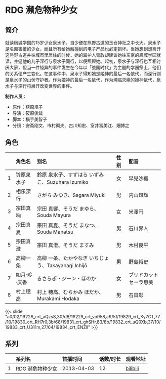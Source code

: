# RDG 濒危物种少女


## 简介

就读凤城学园的15岁少女泉水子，自少便在熊野古道的玉仓神社之中长大。泉水子是名颇害羞的少女，而且所有给她触碰到的电子产品也必定损坏。当她想到想离开这熊野古道并往城巿里居住的时候，她的监护人雪政却建议她往东京的鳯城学园就读，并逼他的儿子深行与泉水子同行，以便照顾她。起初，泉水子与深行也互相讨厌大家，但当一件怪异的事件发生在今年以「战国时代」为主题的学园祭上，他们的关系便产生变化。在这事件中，泉水子得知她是姬神的最后一名依代，而深行则是泉水子的山伏守护者。作为姬神的最后一名依代，作为濒临灭絶的姬神依代，泉水子与深行将展开改变世界的事件。

**制作人员：**
- 原作：荻原规子
- 导演：筱原俊哉
- 脚本：横手美智子
- 分镜：安斋刚文、市村彻夫、古川知宏、室井富美江、畑博之

## 角色

|     |   角色名   |   别名  | 性别 |  配音  |
|:--- |:------  |:----      |:---  |:--   |
| 1 | 铃原泉水子 | 鈴原 泉水子、すずはら いずみこ、Suzuhara Izumiko | 女 | 早見沙織 |
| 2 | 相乐深行 | さがら みゆき、Sagara Miyuki | 男 | 内山昂輝 |
| 3 | 宗田真响 | 宗田 真響、そうだ まゆら、Souda Mayura | 女 | 米澤円 |
| 4 | 宗田真夏 | 宗田 真夏、そうだ まなつ、Souda Manatsu | 男 | 石川界人 |
| 5 | 宗田真澄 | 宗田 真澄、そうだ ますみ | 男 | 木村良平 |
| 6 | 高柳一条 | 高柳 一条、たかやなぎ いちじょう、Takayanagi Ichijō | 男 | 野島裕史 |
| 7 | 如月·珍·仄香 | きさらぎ・ジーン・ほのか | 女 | ブリドカットセーラ恵美 |
| 8 | 村上穗高 | 村上 穂高、むらかみ ほだか、Murakami Hodaka | 男 | 石田彰 |

{{< slide "a0/02/19228_crt_aQzsS,30/d8/19229_crt_vo958,a9/5f/19829_crt_Ky7CT,77/10/19830_crt_RH7r0,3b/68/19831_crt_ghSHr,83/8b/19832_crt_uQ0Xb,37/10/19833_crt_U311m,27/64/19834_crt_ENZIl" >}}

## 系列

|     |   系列名   |   首播时间  | 话数/时长  | 观看地址 |
|:---  |:------    |:----      |:---       |:---  |
| 1 | RDG 濒危物种少女 | 2013-04-03 | 12 | [bilibili](https://www.bilibili.com/video/BV1Xs411W7yW)  |



